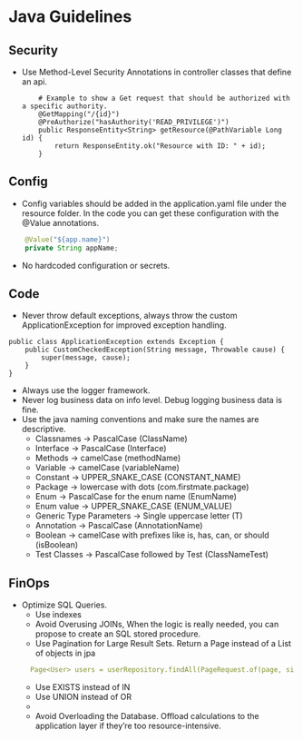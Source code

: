 # Java Guidelines

## Security

- Use Method-Level Security Annotations in controller classes that define an api.
  ```
      # Example to show a Get request that should be authorized with a specific authority.
      @GetMapping("/{id}")
      @PreAuthorize("hasAuthority('READ_PRIVILEGE')")
      public ResponseEntity<String> getResource(@PathVariable Long id) {
          return ResponseEntity.ok("Resource with ID: " + id);
      }
  ```

## Config

- Config variables should be added in the application.yaml file under the resource folder. In the code you can get these configuration with the @Value annotations.
```java
    @Value("${app.name}")
    private String appName;
```
- No hardcoded configuration or secrets.

## Code

- Never throw default exceptions, always throw the custom ApplicationException for improved exception handling.
```
public class ApplicationException extends Exception {
    public CustomCheckedException(String message, Throwable cause) {
        super(message, cause);
    }
}
```
- Always use the logger framework.
- Never log business data on info level. Debug logging business data is fine.
- Use the java naming conventions and make sure the names are descriptive. 
  - Classnames -> PascalCase (ClassName)
  - Interface -> PascalCase (Interface)
  - Methods -> camelCase (methodName)
  - Variable -> camelCase (variableName)
  - Constant -> UPPER_SNAKE_CASE (CONSTANT_NAME)
  - Package -> lowercase with dots (com.firstmate.package)
  - Enum -> PascalCase for the enum name (EnumName)
  - Enum value -> UPPER_SNAKE_CASE (ENUM_VALUE)
  - Generic Type Parameters -> Single uppercase letter (T)
  - Annotation -> PascalCase (AnnotationName)
  - Boolean -> camelCase with prefixes like is, has, can, or should (isBoolean)
  - Test Classes -> PascalCase followed by Test (ClassNameTest)

## FinOps

- Optimize SQL Queries. 
  - Use indexes
  - Avoid Overusing JOINs, When the logic is really needed, you can propose to create an SQL stored procedure.
  - Use Pagination for Large Result Sets. Return a Page instead of a List of objects in jpa
  ```yaml
    Page<User> users = userRepository.findAll(PageRequest.of(page, size));
  ```
  - Use EXISTS instead of IN
  - Use UNION instead of OR
  - 
  - Avoid Overloading the Database. Offload calculations to the application layer if they’re too resource-intensive. 
